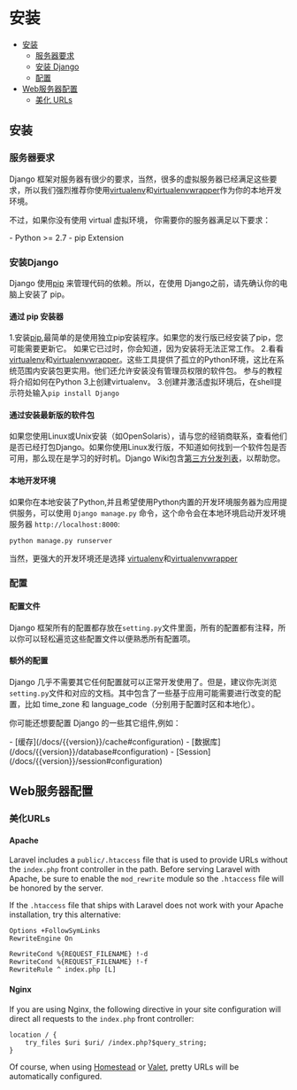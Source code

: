 # 安装

- [安装](#安装)
    - [服务器要求](#服务器要求)
    - [安装 Django](#安装Django)
    - [配置](#配置)
- [Web服务器配置](#Web服务器配置)
    - [美化 URLs](#美化URLs)

<a name="installation"></a>
## 安装


<a name="server-requirements"></a>
### 服务器要求

Django 框架对服务器有很少的要求，当然，很多的虚拟服务器已经满足这些要求，所以我们强烈推荐你使用[virtualenv](https://virtualenv.pypa.io/)和[virtualenvwrapper](https://virtualenvwrapper.readthedocs.io/en/latest/)作为你的本地开发环境。

不过，如果你没有使用 virtual 虚拟环境， 你需要你的服务器满足以下要求：

<div class="content-list" markdown="1">
- Python >= 2.7
- pip Extension
</div>

<a name="installing-django"></a>
### 安装Django

Django 使用[pip](https://pypi.python.org/pypi/pip) 来管理代码的依赖。所以，在使用 Django之前，请先确认你的电脑上安装了 pip。

#### 通过 pip 安装器

1.安装[pip](https://pip.pypa.io),最简单的是使用独立pip安装程序。如果您的发行版已经安装了pip，您可能需要更新它。
  如果它已过时，你会知道，因为安装将无法正常工作。
2.看看[virtualenv](https://virtualenv.pypa.io/)和[virtualenvwrapper](https://virtualenvwrapper.readthedocs.io/en/latest/)。这些工具提供了孤立的Python环境，这比在系统范围内安装包更实用。他们还允许安装没有管理员权限的软件包。
  参与的教程将介绍如何在Python 3上创建virtualenv。
3.创建并激活虚拟环境后，在shell提示符处输入`pip install Django`

#### 通过安装最新版的软件包

如果您使用Linux或Unix安装（如OpenSolaris），请与您的经销商联系，查看他们是否已经打包Django。如果你使用Linux发行版，不知道如何找到一个软件包是否可用，那么现在是学习的好时机。Django Wiki包含[第三方分发列表](https://code.djangoproject.com/wiki/Distributions)，以帮助您。

#### 本地开发环境

如果你在本地安装了Python,并且希望使用Python内置的开发环境服务器为应用提供服务，可以使用 `Django manage.py` 命令，这个命令会在本地环境启动开发环境服务器  `http://localhost:8000`:

    python manage.py runserver

当然，更强大的开发环境还是选择 [virtualenv](https://virtualenv.pypa.io/)和[virtualenvwrapper](https://virtualenvwrapper.readthedocs.io/en/latest/)

<a name="configuration"></a>
### 配置

#### 配置文件

Django 框架所有的配置都存放在`setting.py`文件里面，所有的配置都有注释，所以你可以轻松遍览这些配置文件以便熟悉所有配置项。 

#### 额外的配置

Django 几乎不需要其它任何配置就可以正常开发使用了。但是，建议你先浏览`setting.py`文件和对应的文档。其中包含了一些基于应用可能需要进行改变的配置，比如 time_zone 和 language_code（分别用于配置时区和本地化）。

你可能还想要配置 Django 的一些其它组件,例如：

<div class="content-list" markdown="1">
- [缓存](/docs/{{version}}/cache#configuration)
- [数据库](/docs/{{version}}/database#configuration)
- [Session](/docs/{{version}}/session#configuration)
</div>

<a name="web-server-configuration"></a>
## Web服务器配置

<a name="pretty-urls"></a>
### 美化URLs

#### Apache

Laravel includes a `public/.htaccess` file that is used to provide URLs without the `index.php` front controller in the path. Before serving Laravel with Apache, be sure to enable the `mod_rewrite` module so the `.htaccess` file will be honored by the server.

If the `.htaccess` file that ships with Laravel does not work with your Apache installation, try this alternative:

    Options +FollowSymLinks
    RewriteEngine On

    RewriteCond %{REQUEST_FILENAME} !-d
    RewriteCond %{REQUEST_FILENAME} !-f
    RewriteRule ^ index.php [L]

#### Nginx

If you are using Nginx, the following directive in your site configuration will direct all requests to the `index.php` front controller:

    location / {
        try_files $uri $uri/ /index.php?$query_string;
    }

Of course, when using [Homestead](/docs/{{version}}/homestead) or [Valet](/docs/{{version}}/valet), pretty URLs will be automatically configured.

